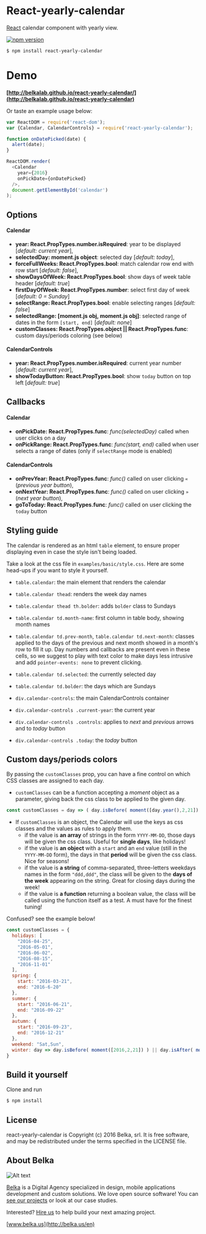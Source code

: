 # React-yearly-calendar

[React](http://facebook.github.io/react/) calendar component with yearly view.

[![npm version](https://badge.fury.io/js/react-yearly-calendar.svg)](https://badge.fury.io/js/react-yearly-calendar)

```bash
$ npm install react-yearly-calendar
```

# Demo
**[http://belkalab.github.io/react-yearly-calendar/](http://belkalab.github.io/react-yearly-calendar)**

Or taste an example usage below:
```js
var ReactDOM = require('react-dom');
var {Calendar, CalendarControls} = require('react-yearly-calendar');

function onDatePicked(date) {
  alert(date);
}

ReactDOM.render(
  <Calendar
    year={2016}
    onPickDate={onDatePicked}
  />,
  document.getElementById('calendar')
);
```

## Options

#### Calendar

- **year: React.PropTypes.number.isRequired**: year to be displayed [*default: current year*],
- **selectedDay: moment.js object**: selected day [*default: today*],
- **forceFullWeeks: React.PropTypes.bool**: match calendar row end with row start [*default: false*],
- **showDaysOfWeek: React.PropTypes.bool**: show days of week table header [*default: true*]
- **firstDayOfWeek: React.PropTypes.number**: select first day of week [*default: 0 = Sunday*]
- **selectRange: React.PropTypes.bool**: enable selecting ranges [*default: false*]
- **selectedRange: [moment.js obj, moment.js obj]**: selected range of dates in the form `[start, end]` [*default: none*]
- **customClasses: React.PropTypes.object || React.PropTypes.func**: custom days/periods coloring (see below)

#### CalendarControls

-  **year: React.PropTypes.number.isRequired**: current year number [*default: current year*],
-  **showTodayButton: React.PropTypes.bool**: show `today` button on top left [*default: true*]

## Callbacks

#### Calendar

- **onPickDate: React.PropTypes.func**: *func(selectedDay)* called when user clicks on a day
- **onPickRange: React.PropTypes.func**: *func(start, end)* called when user selects a range of dates (only if `selectRange` mode is enabled)

#### CalendarControls

-  **onPrevYear: React.PropTypes.func**: *func()* called on user clicking `«` (*previous year button*),
-  **onNextYear: React.PropTypes.func**: *func()* called on user clicking `»` (*next year button*),
-  **goToToday: React.PropTypes.func**: *func()* called on user clicking the `today` button

## Styling guide
The calendar is rendered as an html `table` element, to ensure proper displaying even in case the style isn't being loaded.

Take a look at the css file in `examples/basic/style.css`. Here are some head-ups if you want to style it yourself.

 - `table.calendar`: the main element that renders the calendar
 - `table.calendar thead`: renders the week day names
 - `table.calendar thead th.bolder`: adds `bolder` class to Sundays
 - `table.calendar td.month-name`: first column in table body, showing month names
 - `table.calendar td.prev-month`, `table.calendar td.next-month`: classes applied to the days of the previous and next month showed in a month's row to fill it up. Day numbers and callbacks are present even in these cells, so we suggest to play with text color to make days less intrusive and add `pointer-events: none` to prevent clicking.
 - `table.calendar td.selected`: the currently selected day
 - `table.calendar td.bolder`: the days which are Sundays


 - `div.calendar-controls`: the main CalendarControls container
 - `div.calendar-controls .current-year`: the current year
 - `div.calendar-controls .controls`: applies to *next* and *previous* arrows and to *today* button
 - `div.calendar-controls .today`: the *today* button

## Custom days/periods colors

By passing the `customClasses` prop, you can have a fine control on which CSS classes are assigned to each day.

- `customClasses` can be a function accepting a *moment* object as a parameter, giving back the css class to be applied to the given day.

```js
const customClasses = day => ( day.isBefore( moment([day.year(),2,21]) ) || day.isAfter( moment([day.year(),11,21]) ) ) ? 'cheap low-season': 'expensive high-season'
```

- If `customClasses` is an object, the Calendar will use the keys as css classes and the values as rules to apply them.
	- if the value is **an array** of strings in the form `YYYY-MM-DD`, those days will be given the css class. Useful for **single days**, like holidays!
	- if the value is **an object** with a `start` and an `end` value (still in the `YYYY-MM-DD` form), the days in that **period** will be given the css class. Nice for seasons!
	- if the value is **a string** of comma-separated, three-letters weekdays names in the form `"ddd,ddd"`, the class will be given to the **days of the week** appearing on the string. Great for closing days during the week!
	- if the value is **a function** returning a boolean value, the class will be called using the function itself as a test. A must have for the finest tuning!
	
Confused? see the example below!

```js
const customClasses = {
  holidays: [
    "2016-04-25",
    "2016-05-01",
    "2016-06-02",
    "2016-08-15",
    "2016-11-01"
  ],
  spring: {
    start: "2016-03-21",
    end: "2016-6-20"
  },
  summer: {
    start: "2016-06-21",
    end: "2016-09-22"
  },
  autumn: {
    start: "2016-09-23",
    end: "2016-12-21"
  },
  weekend: "Sat,Sun",
  winter: day => day.isBefore( moment([2016,2,21]) ) || day.isAfter( moment([2016,11,21]))
}
```

## Build it yourself

Clone and run

```bash
$ npm install
```

## License
react-yearly-calendar is Copyright (c) 2016 Belka, srl. It is free software, and may be redistributed under the terms specified in the LICENSE file.  

## About Belka
![Alt text](http://s2.postimg.org/rcjk3hf5x/logo_rosso.jpg)

[Belka](http://belka.us/en) is a Digital Agency specialized in design, mobile applications development and custom solutions.
We love open source software! You can [see our projects](http://belka.us/en/portfolio/) or look at our case studies.

Interested? [Hire us](http://belka.us/en/contacts/) to help build your next amazing project.

[www.belka.us](http://belka.us/en)